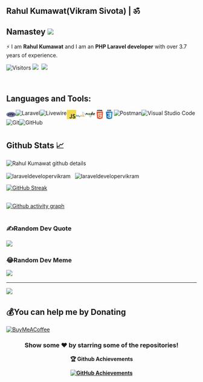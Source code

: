## Rahul Kumawat(Vikram Sivota) | ॐ
<h2>
<!--   Namastey <img src="https://media.giphy.com/media/RMZWv7UqikFGIvv6m4/giphy.gif" width="50"> -->
  Namastey <img src="https://i.imgur.com/fMEIRu7.gif" width="35">
</h2>
<!-- ### Namastey 🙏 -->

⚡ I am <b>Rahul Kumawat</b> and I am an <b>PHP Laravel developer</b> with over 3.7 years of experience.

![Visitors](https://visitor-badge.laobi.icu/badge?page_id=laraveldevelopervikram)
<a href="https://www.linkedin.com/in/laravel-developer-rahul-kumawat" target="_blank"><img height="25" src="https://img.shields.io/badge/LinkedIn-0077B5?style=for-the-badge&logo=linkedin&logoColor=white"></a>&nbsp;&nbsp;<a href="https://www.buymeacoffee.com/laraveldevelopervikram" target="_blank"><img height="25" src="https://img.shields.io/badge/Buy%20Me%20a%20Coffee-ffdd00?style=for-the-badge&logo=buy-me-a-coffee&logoColor=black"></a>&nbsp;&nbsp;

</br>

## Languages and Tools:


<img align="left" alt="PHP" height="25" src="https://raw.githubusercontent.com/devicons/devicon/master/icons/php/php-original.svg" />
<img align="left" alt="Laravel" height="25" src="[https://raw.githubusercontent.com/devicons/devicon/master/icons/laravel/laravel-plain-wordmark.svg](https://img.shields.io/badge/Laravel-FF2D20?style=for-the-badge&logo=laravel&logoColor=white)" />
<img align="left" alt="Livewire" height="25" src="[[https://raw.githubusercontent.com/devicons/devicon/master/icons/laravel/laravel-plain-wordmark.svg](https://img.shields.io/badge/Livewire-blue?style=for-the-badge)](https://img.shields.io/badge/Livewire-blue?style=for-the-badge)" />
<img align="left" alt="Javascript" height="25" src="https://raw.githubusercontent.com/devicons/devicon/master/icons/javascript/javascript-original.svg" />
<img align="left" alt="MySQL" height="25" src="https://raw.githubusercontent.com/devicons/devicon/master/icons/mysql/mysql-original-wordmark.svg" />
<img align="left" alt="Node.js" height="25" src="https://raw.githubusercontent.com/devicons/devicon/master/icons/nodejs/nodejs-original-wordmark.svg"/>
<img align="left" alt="HTML5" height="25" src="https://raw.githubusercontent.com/devicons/devicon/master/icons/html5/html5-original-wordmark.svg"/>
<img align="left" alt="CSS3" height="25" src="https://raw.githubusercontent.com/devicons/devicon/master/icons/css3/css3-original-wordmark.svg"/>
<img align="left" alt="Postman" height="25" src="https://www.vectorlogo.zone/logos/getpostman/getpostman-icon.svg" />
<img align="left" alt="Visual Studio Code" height="25" src="https://img.shields.io/badge/Visual_Studio_Code-0078D4?style=for-the-badge&logo=visual%20studio%20code&logoColor=white" />
<img align="left" alt="Git" height="25" src="https://img.shields.io/badge/Git-F05032?style=for-the-badge&logo=git&logoColor=white" />
<img align="left" alt="GitHub" height="25" src="https://img.shields.io/badge/GitHub-100000?style=for-the-badge&logo=github&logoColor=white" />

</br>
</br>
</br>

## Github Stats 📈
![Rahul Kumawat github details](https://github-profile-summary-cards.vercel.app/api/cards/profile-details?username=laraveldevelopervikram&theme=github_dark)
</br>
</br>
<img height="180em" src="https://github-readme-stats.vercel.app/api?username=laraveldevelopervikram&count_private=true&show_icons=true&title_color=10cf53&icon_color=ffffff&text_color=ffffff&bg_color=050505" alt="laraveldevelopervikram"/>&nbsp;&nbsp;
<img height="180em" src="https://github-readme-stats.vercel.app/api/top-langs/?username=laraveldevelopervikram&theme=buefy&bg_color=050505&title_color=ffffff&text_color=ffffff&layout=compact" alt="laraveldevelopervikram">


[![GitHub Streak](https://github-readme-streak-stats.herokuapp.com?user=laraveldevelopervikram&theme=highcontrast&date_format=M%20j%5B%2C%20Y%5D&stroke=DD2727&fire=DD2727&ring=DD2727&currStreakLabel=DDDDDD)](https://github.com/laraveldevelopervikram/)
</br>
</br>

[![Github activity graph](https://github-readme-activity-graph.cyclic.app/graph?username=laraveldevelopervikram)](https://github.com/laraveldevelopervikram/github-readme-activity-graph)
</br>
</br>

### ✍️Random Dev Quote
![](https://quotes-github-readme.vercel.app/api?type=horizontal&theme=vue)

### 😂Random Dev Meme
<img src="https://random-memer-q0sp.onrender.com" width="512px"/>

---
[![](https://visitcount.itsvg.in/api?id=laraveldevelopervikram&icon=0&color=1)](https://visitcount.itsvg.in)

  ## 💰You can help me by Donating
  [![BuyMeACoffee](https://img.shields.io/badge/Buy%20Me%20a%20Coffee-ffdd00?style=for-the-badge&logo=buy-me-a-coffee&logoColor=black)](https://www.buymeacoffee.com/laraveldevelopervikram) 


<div align="center">

### Show some ❤️ by starring some of the repositories!

<b>🏆 Github Achievements

[![GitHub Achievements](https://github-profile-trophy.vercel.app/?username=laraveldevelopervikram&column=7&margin-w=5&margin-h=5&theme=discord)](https://github.com/laraveldevelopervikram/)
</br>
</br>
